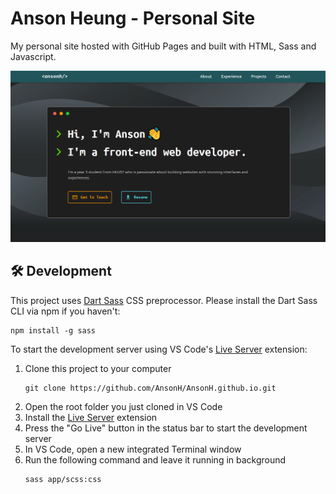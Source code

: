 # Anson Heung - Personal Site

My personal site hosted with GitHub Pages and built with HTML, Sass and Javascript.

![Front page](./images/front_page.png)

## :hammer_and_wrench: Development

This project uses [Dart Sass](https://sass-lang.com/) CSS preprocessor. Please install the Dart Sass CLI via npm if you haven't:

```
npm install -g sass
```

To start the development server using VS Code's [Live Server](https://marketplace.visualstudio.com/items?itemName=ritwickdey.LiveServer) extension:

1. Clone this project to your computer
   ```
   git clone https://github.com/AnsonH/AnsonH.github.io.git
   ```
2. Open the root folder you just cloned in VS Code
3. Install the [Live Server](https://marketplace.visualstudio.com/items?itemName=ritwickdey.LiveServer) extension
4. Press the "Go Live" button in the status bar to start the development server
5. In VS Code, open a new integrated Terminal window
6. Run the following command and leave it running in background
   ```
   sass app/scss:css
   ```
